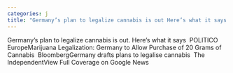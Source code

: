 ```yaml
---
categories: j
title: "Germany’s plan to legalize cannabis is out Here’s what it says  POLITICO Europe"
---
```

Germany’s plan to legalize cannabis is out. Here’s what it says&nbsp;&nbsp;POLITICO EuropeMarijuana Legalization: Germany to Allow Purchase of 20 Grams of Cannabis&nbsp;&nbsp;BloombergGermany drafts plans to legalise cannabis&nbsp;&nbsp;The IndependentView Full Coverage on Google News